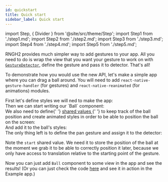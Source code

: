 ```yaml
---
id: quickstart
title: Quick start
sidebar_label: Quick start
---
```


import Step, { Divider } from '@site/src/theme/Step';
import Step1 from './step1.md';
import Step2 from './step2.md';
import Step3 from './step3.md';
import Step4 from './step4.md';
import Step5 from './step5.md';

RNGH2 provides much simpler way to add gestures to your app. All you need to do is wrap the view that you want your gesture to work on with [`GestureDetector`](../api/gestures/gesture-detector), define the gesture and pass it to detector. That's all!

To demonstrate how you would use the new API, let's make a simple app where you can drag a ball around. You will need to add `react-native-gesture-handler` (for gestures) and `react-native-reanimated` (for animations) modules.

<Divider />

<Step title="Step 1">
  <div>First let's define styles we will ned to make the app:</div>
  <Step1 />
</Step>

<Divider />

<Step title="Step 2">
  <div>Then we can start writing our `Ball` component:</div>
  <Step2 />
</Step>

<Divider />

<Step title="Step 3">
  <div>
    We also need to define{' '}
    <a href="https://docs.swmansion.com/react-native-reanimated/docs/fundamentals/shared-values">
      shared values
    </a>{' '}
    to keep track of the ball position and create animated styles in order to be
    able to position the ball on the screen:
  </div>
  <Step3 />
</Step>

<Divider />

<Step title="Step 4">
  <div>And add it to the ball's styles:</div>
  <Step4 />
</Step>

<Divider />

<Step title="Step 5">
  <div>
    The only thing left is to define the pan gesture and assign it to the
    detector:
  </div>
  <Step5 />
</Step>

<Divider />

Note the `start` shared value. We need it to store the position of the ball at the moment we grab it to be able to correctly position it later, because we only have access to translation relative to the starting point of the gesture.

Now you can just add `Ball` component to some view in the app and see the results! (Or you can just check the code [here](https://github.com/software-mansion/react-native-gesture-handler/blob/new-api/example/src/new_api/reanimated/index.tsx) and see it in action in the Example app.)
